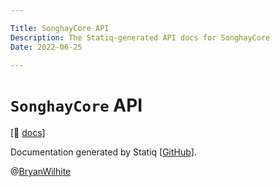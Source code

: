 ```yaml
---

Title: SonghayCore API
Description: The Statiq-generated API docs for SonghayCore
Date: 2022-06-25

---
```


# `SonghayCore` API

[📖 [docs](./api)]

Documentation generated by Statiq [[GitHub](https://github.com/statiqdev)].

@[BryanWilhite](https://twitter.com/BryanWilhite)
